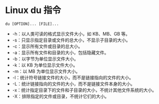 # Linux du 指令

```
du [OPTION]... [FILE]...
```

- -h：以人类可读的格式显示文件大小，如 KB、MB、GB 等。
- -s：只显示指定目录或文件的总大小，不显示子目录的大小。
- -c：显示所有文件或目录的总大小。
- -a：显示所有文件和目录的大小，包括隐藏文件。
- -b：以字节为单位显示文件大小。
- -k：以 KB 为单位显示文件大小。
- -m：以 MB 为单位显示文件大小。
- -l：统计符号链接文件的大小，而不是链接指向的文件的大小。
- -L：统计链接指向的文件的大小，而不是链接文件本身的大小。
- -x：统计指定目录下的文件和子目录的大小，不统计其他文件系统的大小。
- -X：排除指定的文件或目录，不统计它们的大小。

